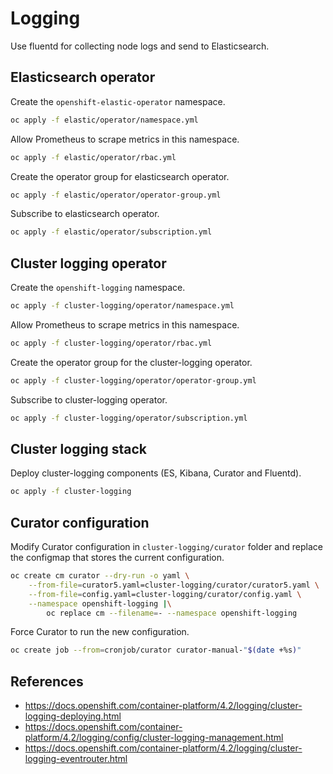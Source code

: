 # Logging

Use fluentd for collecting node logs and send to Elasticsearch.

## Elasticsearch operator

Create the `openshift-elastic-operator` namespace.

```bash
oc apply -f elastic/operator/namespace.yml
```

Allow Prometheus to scrape metrics in this namespace.

```bash
oc apply -f elastic/operator/rbac.yml
```

Create the operator group for elasticsearch operator.

```bash
oc apply -f elastic/operator/operator-group.yml
```

Subscribe to elasticsearch operator.

```bash
oc apply -f elastic/operator/subscription.yml
```

## Cluster logging operator

Create the `openshift-logging` namespace.

```bash
oc apply -f cluster-logging/operator/namespace.yml
```

Allow Prometheus to scrape metrics in this namespace.

```bash
oc apply -f cluster-logging/operator/rbac.yml
```

Create the operator group for the cluster-logging operator.

```bash
oc apply -f cluster-logging/operator/operator-group.yml
```

Subscribe to cluster-logging operator.

```bash
oc apply -f cluster-logging/operator/subscription.yml
```

## Cluster logging stack

Deploy cluster-logging components (ES, Kibana, Curator and Fluentd).

```bash
oc apply -f cluster-logging
```

## Curator configuration

Modify Curator configuration in `cluster-logging/curator` folder and replace the configmap that stores the current configuration.

```bash
oc create cm curator --dry-run -o yaml \
    --from-file=curator5.yaml=cluster-logging/curator/curator5.yaml \
    --from-file=config.yaml=cluster-logging/curator/config.yaml \
    --namespace openshift-logging |\
        oc replace cm --filename=- --namespace openshift-logging
```

Force Curator to run the new configuration.

```bash
oc create job --from=cronjob/curator curator-manual-"$(date +%s)"
```

## References

-   https://docs.openshift.com/container-platform/4.2/logging/cluster-logging-deploying.html
-   https://docs.openshift.com/container-platform/4.2/logging/config/cluster-logging-management.html
-   https://docs.openshift.com/container-platform/4.2/logging/cluster-logging-eventrouter.html

